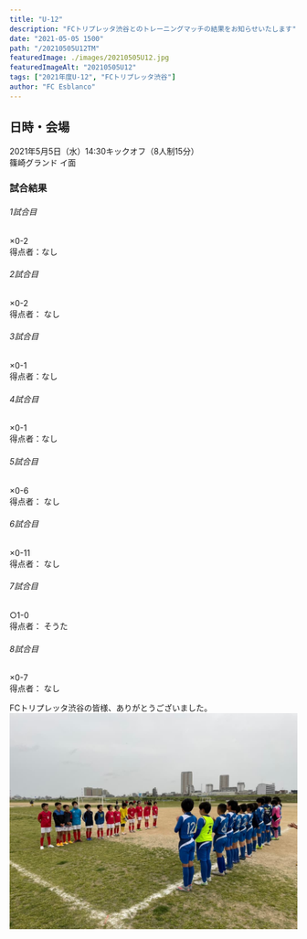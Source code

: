 ```yaml
---
title: "U-12"
description: "FCトリプレッタ渋谷とのトレーニングマッチの結果をお知らせいたします"
date: "2021-05-05 1500"
path: "/20210505U12TM"
featuredImage: ./images/20210505U12.jpg
featuredImageAlt: "20210505U12"
tags: ["2021年度U-12", "FCトリプレッタ渋谷"]
author: "FC Esblanco"
---
```


## 日時・会場

2021年5月5日（水）14:30キックオフ（8人制15分）  
篠崎グランド イ面  

### 試合結果

######  1試合目  
×0-2  
得点者：なし

###### 2試合目  
×0-2  
得点者： なし

######  3試合目  
×0-1  
得点者：なし

######  4試合目  
×0-1    
得点者：なし

###### 5試合目  
×0-6    
得点者： なし

 ###### 6試合目  
×0-11    
得点者： なし

###### 7試合目  
○1-0    
得点者： そうた

###### 8試合目  
×0-7   
得点者： なし


FCトリプレッタ渋谷の皆様、ありがとうございました。
![2021年度U-12](./images/20210505U12b.jpg)
